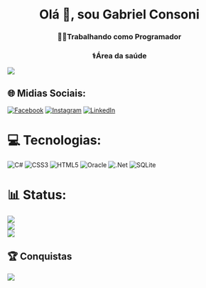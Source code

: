 <h1 align="center">Olá 👋, sou Gabriel Consoni</h1>
<h3 align="center"> 🧑‍💻Trabalhando como Programador </h3>
<h3 align="center"> ⚕️Área da saúde </h3>

[![](https://visitcount.itsvg.in/api?id=Consoni21&icon=0&color=0)](https://visitcount.itsvg.in)

## 🌐 Midias Sociais:
[![Facebook](https://img.shields.io/badge/Facebook-%231877F2.svg?logo=Facebook&logoColor=white)](https://facebook.com//gabrielconsoni) [![Instagram](https://img.shields.io/badge/Instagram-%23E4405F.svg?logo=Instagram&logoColor=white)](https://instagram.com//consoni__) [![LinkedIn](https://img.shields.io/badge/LinkedIn-%230077B5.svg?logo=linkedin&logoColor=white)](https://linkedin.com/in//gabrielconsoni) 

# 💻 Tecnologias:
![C#](https://img.shields.io/badge/c%23-%23239120.svg?style=for-the-badge&logo=csharp&logoColor=white) ![CSS3](https://img.shields.io/badge/css3-%231572B6.svg?style=for-the-badge&logo=css3&logoColor=white) ![HTML5](https://img.shields.io/badge/html5-%23E34F26.svg?style=for-the-badge&logo=html5&logoColor=white) ![Oracle](https://img.shields.io/badge/Oracle-F80000?style=for-the-badge&logo=oracle&logoColor=white) ![.Net](https://img.shields.io/badge/.NET-5C2D91?style=for-the-badge&logo=.net&logoColor=white) ![SQLite](https://img.shields.io/badge/sqlite-%2307405e.svg?style=for-the-badge&logo=sqlite&logoColor=white)
# 📊 Status:
![](https://github-readme-stats.vercel.app/api?username=Consoni21&theme=dark&hide_border=false&include_all_commits=true&count_private=false)<br/>
![](https://github-readme-streak-stats.herokuapp.com/?user=Consoni21&theme=dark&hide_border=false)<br/>
![](https://github-readme-stats.vercel.app/api/top-langs/?username=Consoni21&theme=dark&hide_border=false&include_all_commits=true&count_private=false&layout=compact)

## 🏆 Conquistas
![](https://github-profile-trophy.vercel.app/?username=Consoni21&theme=radical&no-frame=false&no-bg=false&margin-w=4)


